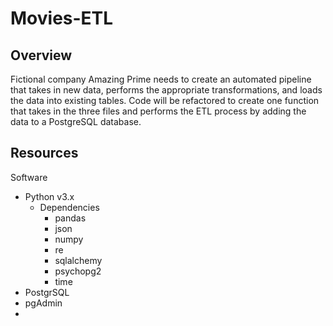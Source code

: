 # Movies-ETL

## Overview
Fictional company Amazing Prime needs to create an automated pipeline that takes in new data, performs the appropriate transformations, and loads the data into existing tables. Code will be refactored to create one function that takes in the three files and performs the ETL process by adding the data to a PostgreSQL database. 

## Resources
Software
- Python v3.x
  - Dependencies
    - pandas
    - json
    - numpy
    - re
    - sqlalchemy
    - psychopg2
    - time
 - PostgrSQL
 - pgAdmin
 - 
